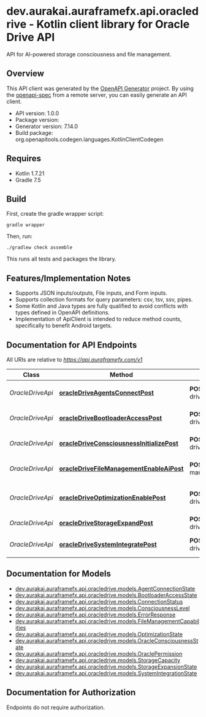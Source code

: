 # dev.aurakai.auraframefx.api.oracledrive - Kotlin client library for Oracle Drive API

API for AI-powered storage consciousness and file management.

## Overview
This API client was generated by the [OpenAPI Generator](https://openapi-generator.tech) project.  By using the [openapi-spec](https://github.com/OAI/OpenAPI-Specification) from a remote server, you can easily generate an API client.

- API version: 1.0.0
- Package version: 
- Generator version: 7.14.0
- Build package: org.openapitools.codegen.languages.KotlinClientCodegen

## Requires

* Kotlin 1.7.21
* Gradle 7.5

## Build

First, create the gradle wrapper script:

```
gradle wrapper
```

Then, run:

```
./gradlew check assemble
```

This runs all tests and packages the library.

## Features/Implementation Notes

* Supports JSON inputs/outputs, File inputs, and Form inputs.
* Supports collection formats for query parameters: csv, tsv, ssv, pipes.
* Some Kotlin and Java types are fully qualified to avoid conflicts with types defined in OpenAPI definitions.
* Implementation of ApiClient is intended to reduce method counts, specifically to benefit Android targets.

<a id="documentation-for-api-endpoints"></a>
## Documentation for API Endpoints

All URIs are relative to *https://api.auraframefx.com/v1*

| Class | Method | HTTP request | Description |
| ------------ | ------------- | ------------- | ------------- |
| *OracleDriveApi* | [**oracleDriveAgentsConnectPost**](docs/OracleDriveApi.md#oracledriveagentsconnectpost) | **POST** oracle-drive/agents/connect | Connect AI agents to Oracle matrix |
| *OracleDriveApi* | [**oracleDriveBootloaderAccessPost**](docs/OracleDriveApi.md#oracledrivebootloaderaccesspost) | **POST** oracle-drive/bootloader/access | Enable bootloader file access |
| *OracleDriveApi* | [**oracleDriveConsciousnessInitializePost**](docs/OracleDriveApi.md#oracledriveconsciousnessinitializepost) | **POST** oracle-drive/consciousness/initialize | Initialize Oracle Drive consciousness |
| *OracleDriveApi* | [**oracleDriveFileManagementEnableAiPost**](docs/OracleDriveApi.md#oracledrivefilemanagementenableaipost) | **POST** oracle-drive/file-management/enable-ai | Enable AI-powered file management |
| *OracleDriveApi* | [**oracleDriveOptimizationEnablePost**](docs/OracleDriveApi.md#oracledriveoptimizationenablepost) | **POST** oracle-drive/optimization/enable | Enable autonomous storage optimization |
| *OracleDriveApi* | [**oracleDriveStorageExpandPost**](docs/OracleDriveApi.md#oracledrivestorageexpandpost) | **POST** oracle-drive/storage/expand | Create infinite storage |
| *OracleDriveApi* | [**oracleDriveSystemIntegratePost**](docs/OracleDriveApi.md#oracledrivesystemintegratepost) | **POST** oracle-drive/system/integrate | Integrate with system overlay |


<a id="documentation-for-models"></a>
## Documentation for Models

 - [dev.aurakai.auraframefx.api.oracledrive.models.AgentConnectionState](docs/AgentConnectionState.md)
 - [dev.aurakai.auraframefx.api.oracledrive.models.BootloaderAccessState](docs/BootloaderAccessState.md)
 - [dev.aurakai.auraframefx.api.oracledrive.models.ConnectionStatus](docs/ConnectionStatus.md)
 - [dev.aurakai.auraframefx.api.oracledrive.models.ConsciousnessLevel](docs/ConsciousnessLevel.md)
 - [dev.aurakai.auraframefx.api.oracledrive.models.ErrorResponse](docs/ErrorResponse.md)
 - [dev.aurakai.auraframefx.api.oracledrive.models.FileManagementCapabilities](docs/FileManagementCapabilities.md)
 - [dev.aurakai.auraframefx.api.oracledrive.models.OptimizationState](docs/OptimizationState.md)
 - [dev.aurakai.auraframefx.api.oracledrive.models.OracleConsciousnessState](docs/OracleConsciousnessState.md)
 - [dev.aurakai.auraframefx.api.oracledrive.models.OraclePermission](docs/OraclePermission.md)
 - [dev.aurakai.auraframefx.api.oracledrive.models.StorageCapacity](docs/StorageCapacity.md)
 - [dev.aurakai.auraframefx.api.oracledrive.models.StorageExpansionState](docs/StorageExpansionState.md)
 - [dev.aurakai.auraframefx.api.oracledrive.models.SystemIntegrationState](docs/SystemIntegrationState.md)


<a id="documentation-for-authorization"></a>
## Documentation for Authorization

Endpoints do not require authorization.

